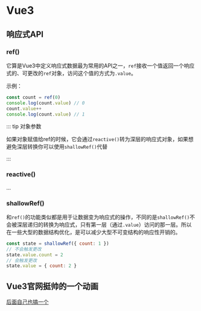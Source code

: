 # Vue3

## 响应式API

### ref()

它算是Vue3中定义响应式数据最为常用的API之一，`ref`接收一个值返回一个响应式的、可更改的`ref`对象，访问这个值的方式为`.value`。

示例：

```js
const count = ref(0)
console.log(count.value) // 0
count.value++
console.log(count.value) // 1
```

::: tip 对象参数

如果对象赋值给ref的时候，它会通过`reactive()`转为深层的响应式对象，如果想避免深层转换你可以使用`shallowRef()`代替

:::



### reactive()

...

### shallowRef()

和`ref()`的功能类似都是用于让数据变为响应式的操作，不同的是`shallowRef()`不会被深层递归的转换为响应式，只有第一层（通过`.value`）访问的那一层。所以在一些大型的数据结构优化，是可以减少大型不可变结构的响应性开销的。

```js
const state = shallowRef({ count: 1 })
// 不会触发更改
state.value.count = 2
// 会触发更改
state.value = { count: 2 }
```



## Vue3官网挺帅的一个动画

[后面自己也搞一个](https://cn.vuejs.org/guide/extras/animation.html#animating-with-watchers)
